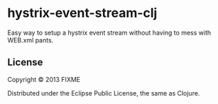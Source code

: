 # hystrix-event-stream-clj

Easy way to setup a hystrix event stream without having to mess with WEB.xml pants.

## License

Copyright © 2013 FIXME

Distributed under the Eclipse Public License, the same as Clojure.
